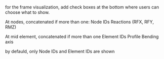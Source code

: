for the frame visualization, add check boxes at the bottom where users can choose what to show. 

At nodes, concatenated if more than one:
Node IDs
Reactions (RFX, RFY, RMZ)

At mid element, concatenated if more than one
Element IDs
Profile
Bending axis

by defauld, only Node IDs and Element IDs are shown


